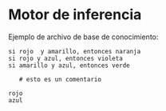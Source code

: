 # Motor de inferencia

Ejemplo de archivo de base de conocimiento:

```
si rojo  y amarillo, entonces naranja
si rojo y azul, entonces violeta
si amarillo y azul, entonces verde

   # esto es un comentario

rojo
azul
```
